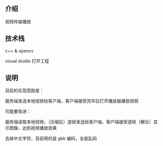 ## 介绍
视频传输播放



## 技术栈
c++ & opencv

visual studio 打开工程



## 说明
目前的实现思路是：

服务端发送本地视频给客户端，客户端接受完毕后打开播放器播放视频

可能要改进：

服务端读取本地视频，（压缩后）逐帧发送给客户端，客户端接受逐帧（解压）显示图像，达到视频播放效果

去掉中文字符，目前用的是 gbk 编码，全是乱码
